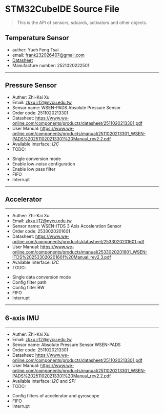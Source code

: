 # STM32CubeIDE Source File
> This is the API of sensors, sdcards, activators and other objects.


## Temperature Sensor
* auther: Yueh Feng Tsai
* email: frank232026407@gmail.com
* [Datasheet](./datasheet/Temperature.pdf)
* Manufacture number: 2521020222501

---
## Pressure Sensor
* Auther: Zhi-Kai Xu
* Email: zkxu.ii12@nycu.edu.tw
* Sensor name: WSEN-PADS Absolute Pressure Sensor
* Order code: 2511020213301
* Datasheet: https://www.we-online.com/components/products/datasheet/2511020213301.pdf
* User Manual: https://www.we-online.com/components/products/manual/2511020213301_WSEN-PADS%202511020213301%20Manual_rev2.2.pdf
* Available interface: *I2C*
* TODO:
- Single conversion mode
- Enable low-noise configuration
- Enable low pass filter
- FIFO
- Interrupt

---
## Accelerator
---
* Auther: Zhi-Kai Xu
* Email: zkxu.ii12@nycu.edu.tw
* Sensor name: WSEN-ITDS 3 Axis Acceleration Sensor
* Order code: 2533020201601
* Datasheet: https://www.we-online.com/components/products/datasheet/2533020201601.pdf
* User Manual: https://www.we-online.com/components/products/manual/2533020201601_WSEN-ITDS%202533020201601%20Manual_rev2.3.pdf
* Available interface: *I2C*
* TODO:
- Single data conversion mode
- Config filter path
- Config filter BW
- FIFO
- Interrupt


---
## 6-axis IMU
---
* Auther: Zhi-Kai Xu
* Email: zkxu.ii12@nycu.edu.tw
* Sensor name: Absolute Pressure Sensor WSEN-PADS
* Order code: 2511020213301
* Datasheet: https://www.we-online.com/components/products/datasheet/2511020213301.pdf
* User Manual: https://www.we-online.com/components/products/manual/2511020213301_WSEN-PADS%202511020213301%20Manual_rev2.2.pdf
* Available interface: *I2C* and *SPI*
* TODO:
- Config filters of accelerator and gyroscope
- FIFO
- Interrupt